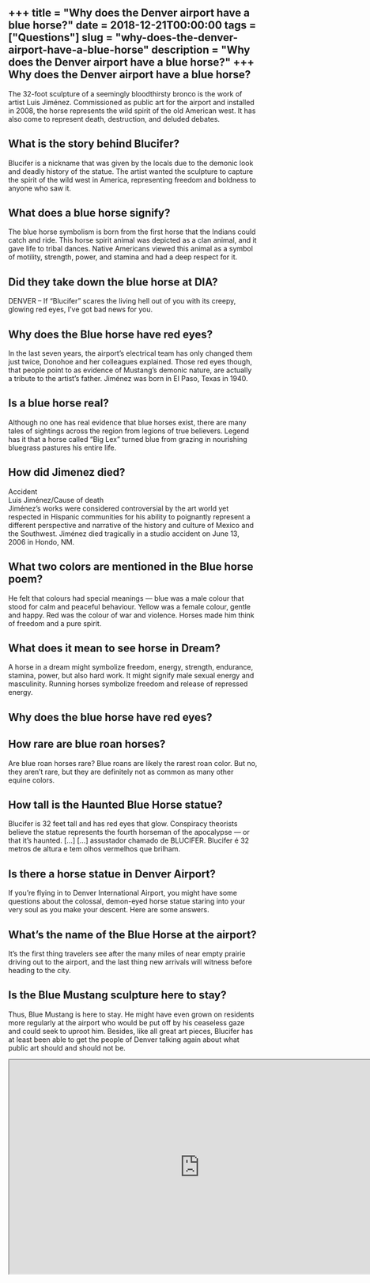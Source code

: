+++
title = "Why does the Denver airport have a blue horse?"
date = 2018-12-21T00:00:00
tags = ["Questions"]
slug = "why-does-the-denver-airport-have-a-blue-horse"
description = "Why does the Denver airport have a blue horse?"
+++
Why does the Denver airport have a blue horse?
----------------------------------------------

The 32-foot sculpture of a seemingly bloodthirsty bronco is the work of artist Luis Jiménez. Commissioned as public art for the airport and installed in 2008, the horse represents the wild spirit of the old American west. It has also come to represent death, destruction, and deluded debates.

What is the story behind Blucifer?
----------------------------------

Blucifer is a nickname that was given by the locals due to the demonic look and deadly history of the statue. The artist wanted the sculpture to capture the spirit of the wild west in America, representing freedom and boldness to anyone who saw it.

What does a blue horse signify?
-------------------------------

The blue horse symbolism is born from the first horse that the Indians could catch and ride. This horse spirit animal was depicted as a clan animal, and it gave life to tribal dances. Native Americans viewed this animal as a symbol of motility, strength, power, and stamina and had a deep respect for it.

Did they take down the blue horse at DIA?
-----------------------------------------

DENVER – If “Blucifer” scares the living hell out of you with its creepy, glowing red eyes, I’ve got bad news for you.

Why does the Blue horse have red eyes?
--------------------------------------

In the last seven years, the airport’s electrical team has only changed them just twice, Donohoe and her colleagues explained. Those red eyes though, that people point to as evidence of Mustang’s demonic nature, are actually a tribute to the artist’s father. Jiménez was born in El Paso, Texas in 1940.

Is a blue horse real?
---------------------

Although no one has real evidence that blue horses exist, there are many tales of sightings across the region from legions of true believers. Legend has it that a horse called “Big Lex” turned blue from grazing in nourishing bluegrass pastures his entire life.

How did Jimenez died?
---------------------

Accident  
Luis Jiménez/Cause of death  
Jiménez’s works were considered controversial by the art world yet respected in Hispanic communities for his ability to poignantly represent a different perspective and narrative of the history and culture of Mexico and the Southwest. Jiménez died tragically in a studio accident on June 13, 2006 in Hondo, NM.

What two colors are mentioned in the Blue horse poem?
-----------------------------------------------------

He felt that colours had special meanings — blue was a male colour that stood for calm and peaceful behaviour. Yellow was a female colour, gentle and happy. Red was the colour of war and violence. Horses made him think of freedom and a pure spirit.

What does it mean to see horse in Dream?
----------------------------------------

A horse in a dream might symbolize freedom, energy, strength, endurance, stamina, power, but also hard work. It might signify male sexual energy and masculinity. Running horses symbolize freedom and release of repressed energy.

Why does the blue horse have red eyes?
--------------------------------------

How rare are blue roan horses?
------------------------------

Are blue roan horses rare? Blue roans are likely the rarest roan color. But no, they aren’t rare, but they are definitely not as common as many other equine colors.

How tall is the Haunted Blue Horse statue?
------------------------------------------

Blucifer is 32 feet tall and has red eyes that glow. Conspiracy theorists believe the statue represents the fourth horseman of the apocalypse — or that it’s haunted. \[…\] \[…\] assustador chamado de BLUCIFER. Blucifer é 32 metros de altura e tem olhos vermelhos que brilham.

Is there a horse statue in Denver Airport?
------------------------------------------

If you’re flying in to Denver International Airport, you might have some questions about the colossal, demon-eyed horse statue staring into your very soul as you make your descent. Here are some answers.

What’s the name of the Blue Horse at the airport?
-------------------------------------------------

It’s the first thing travelers see after the many miles of near empty prairie driving out to the airport, and the last thing new arrivals will witness before heading to the city.

Is the Blue Mustang sculpture here to stay?
-------------------------------------------

Thus, Blue Mustang is here to stay. He might have even grown on residents more regularly at the airport who would be put off by his ceaseless gaze and could seek to uproot him. Besides, like all great art pieces, Blucifer has at least been able to get the people of Denver talking again about what public art should and should not be.

<iframe allow="accelerometer; autoplay; clipboard-write; encrypted-media; gyroscope; picture-in-picture" allowfullscreen="" class="__youtube_prefs__  epyt-is-override  no-lazyload" data-no-lazy="1" data-origheight="433" data-origwidth="770" data-skipgform_ajax_framebjll="" height="433" id="_ytid_11596" loading="lazy" src="https://www.youtube.com/embed/Pn8onBdPz6k?enablejsapi=1&autoplay=0&cc_load_policy=0&cc_lang_pref=&iv_load_policy=1&loop=0&modestbranding=0&rel=1&fs=1&playsinline=0&autohide=2&theme=dark&color=red&controls=1&" title="YouTube player" width="770"></iframe>